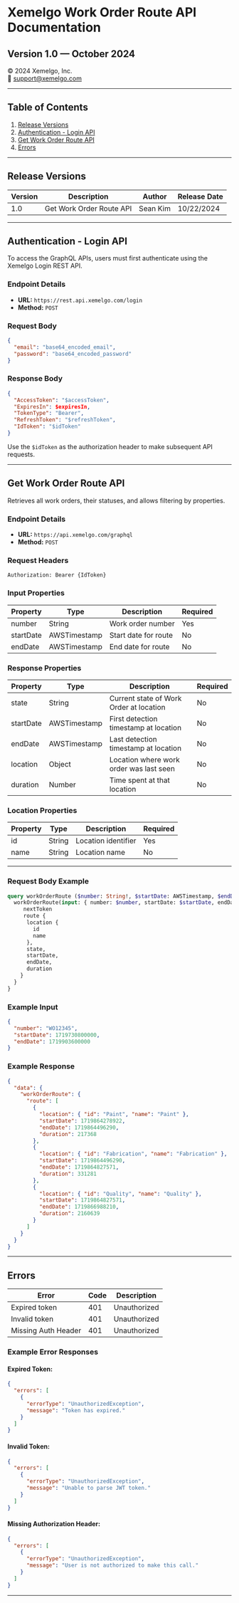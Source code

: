 # Xemelgo Work Order Route API Documentation

## Version 1.0 — October 2024

© 2024 Xemelgo, Inc.  
📧 support@xemelgo.com  

---

## Table of Contents

1. [Release Versions](#release-versions)
2. [Authentication - Login API](#authentication---login-api)
3. [Get Work Order Route API](#get-work-order-route-api)
4. [Errors](#errors)

---

## Release Versions

| Version | Description                     | Author   | Release Date |
|---------|---------------------------------|----------|--------------|
| 1.0     | Get Work Order Route API       | Sean Kim | 10/22/2024   |

---

## Authentication - Login API

To access the GraphQL APIs, users must first authenticate using the Xemelgo Login REST API.

### **Endpoint Details**
- **URL:** `https://rest.api.xemelgo.com/login`
- **Method:** `POST`

### **Request Body**
```json
{
  "email": "base64_encoded_email",
  "password": "base64_encoded_password"
}
```

### **Response Body**
```json
{
  "AccessToken": "$accessToken",
  "ExpiresIn": $expiresIn,
  "TokenType": "Bearer",
  "RefreshToken": "$refreshToken",
  "IdToken": "$idToken"
}
```

Use the `$idToken` as the authorization header to make subsequent API requests.

---

## Get Work Order Route API

Retrieves all work orders, their statuses, and allows filtering by properties.

### **Endpoint Details**
- **URL:** `https://api.xemelgo.com/graphql`
- **Method:** `POST`

### **Request Headers**
```http
Authorization: Bearer {IdToken}
```

### **Input Properties**

| Property  | Type        | Description                         | Required |
|-----------|------------|-------------------------------------|----------|
| number    | String     | Work order number                   | Yes      |
| startDate | AWSTimestamp | Start date for route               | No       |
| endDate   | AWSTimestamp | End date for route                 | No       |

### **Response Properties**

| Property  | Type        | Description                                    | Required |
|-----------|------------|------------------------------------------------|----------|
| state     | String     | Current state of Work Order at location       | No       |
| startDate | AWSTimestamp | First detection timestamp at location        | No       |
| endDate   | AWSTimestamp | Last detection timestamp at location         | No       |
| location  | Object     | Location where work order was last seen       | No       |
| duration  | Number     | Time spent at that location                   | No       |

### **Location Properties**

| Property | Type   | Description               | Required |
|----------|--------|---------------------------|----------|
| id       | String | Location identifier       | Yes      |
| name     | String | Location name             | No       |

---

### **Request Body Example**
```graphql
query workOrderRoute ($number: String!, $startDate: AWSTimestamp, $endDate: AWSTimestamp, $nextToken: String) {
  workOrderRoute(input: { number: $number, startDate: $startDate, endDate: $endDate, nextToken: $nextToken }) {
     nextToken
     route {
      location {
        id
        name
      },
      state,
      startDate,
      endDate,
      duration
    }
  }
}
```

### **Example Input**
```json
{
  "number": "WO12345",
  "startDate": 1719730800000,
  "endDate": 1719903600000
}
```

### **Example Response**
```json
{
  "data": {
    "workOrderRoute": {
      "route": [
        {
          "location": { "id": "Paint", "name": "Paint" },
          "startDate": 1719864278922,
          "endDate": 1719864496290,
          "duration": 217368
        },
        {
          "location": { "id": "Fabrication", "name": "Fabrication" },
          "startDate": 1719864496290,
          "endDate": 1719864827571,
          "duration": 331281
        },
        {
          "location": { "id": "Quality", "name": "Quality" },
          "startDate": 1719864827571,
          "endDate": 1719866988210,
          "duration": 2160639
        }
      ]
    }
  }
}
```

---

## Errors

| Error                   | Code | Description         |
|-------------------------|------|---------------------|
| Expired token          | 401  | Unauthorized       |
| Invalid token          | 401  | Unauthorized       |
| Missing Auth Header    | 401  | Unauthorized       |

### **Example Error Responses**
#### **Expired Token:**
```json
{
  "errors": [
    {
      "errorType": "UnauthorizedException",
      "message": "Token has expired."
    }
  ]
}
```

#### **Invalid Token:**
```json
{
  "errors": [
    {
      "errorType": "UnauthorizedException",
      "message": "Unable to parse JWT token."
    }
  ]
}
```

#### **Missing Authorization Header:**
```json
{
  "errors": [
    {
      "errorType": "UnauthorizedException",
      "message": "User is not authorized to make this call."
    }
  ]
}
```

---


